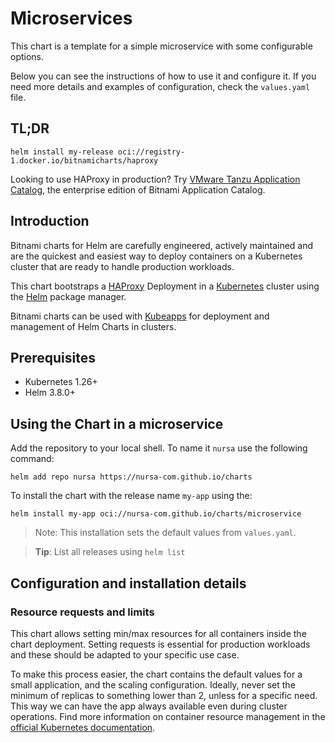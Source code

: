 # Microservices

This chart is a template for a simple microservice with some configurable options.

Below you can see the instructions of how to use it and configure it.
If you need more details and examples of configuration, check the `values.yaml` file.

## TL;DR

```console
helm install my-release oci://registry-1.docker.io/bitnamicharts/haproxy
```

Looking to use HAProxy in production? Try [VMware Tanzu Application Catalog](https://bitnami.com/enterprise), the enterprise edition of Bitnami Application Catalog.

## Introduction

Bitnami charts for Helm are carefully engineered, actively maintained and are the quickest and easiest way to deploy containers on a Kubernetes cluster that are ready to handle production workloads.

This chart bootstraps a [HAProxy](https://github.com/haproxytech/haproxy) Deployment in a [Kubernetes](https://kubernetes.io) cluster using the [Helm](https://helm.sh) package manager.

Bitnami charts can be used with [Kubeapps](https://kubeapps.dev/) for deployment and management of Helm Charts in clusters.

## Prerequisites

- Kubernetes 1.26+
- Helm 3.8.0+

## Using the Chart in a microservice

Add the repository to your local shell. To name it `nursa` use the following command:

```console
helm add repo nursa https://nursa-com.github.io/charts
```

To install the chart with the release name `my-app` using the:

```console
helm install my-app oci://nursa-com.github.io/charts/microservice
```

> Note: This installation sets the default values from `values.yaml`.

> **Tip**: List all releases using `helm list`

## Configuration and installation details

### Resource requests and limits

This chart allows setting min/max resources for all containers inside the chart deployment. Setting requests is essential for production workloads and these should be adapted to your specific use case.

To make this process easier, the chart contains the default values for a small application, and the scaling configuration. Ideally, never set the minimum of replicas to something lower than 2, unless for a specific need. This way we can have the app always available even during cluster operations. Find more information on container resource management in the [official Kubernetes documentation](https://kubernetes.io/docs/concepts/configuration/manage-resources-containers/).
